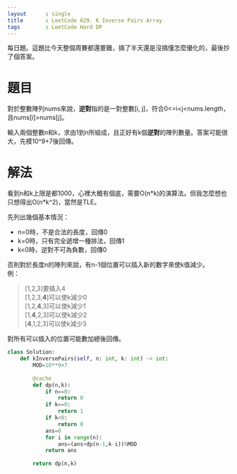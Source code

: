 ```yaml
--- 
layout      : single
title       : LeetCode 629. K Inverse Pairs Array
tags        : LeetCode Hard DP
---
```

每日題。這題比今天整個周賽都還要難，搞了半天還是沒搞懂怎麼優化的，最後抄了個答案。  

# 題目
對於整數陣列nums來說，**逆對**指的是一對整數[i, j]，符合0<=i<j<nums.length，且nums[i]>nums[j]。  

輸入兩個整數n和k，求由1到n所組成，且正好有k個**逆對**的陣列數量。答案可能很大，先模10^9+7後回傳。  

# 解法
看到n和k上限是都1000，心裡大概有個底，需要O(n\*k)的演算法。但我怎麼想也只想得出O(n\*k^2)，當然是TLE。  

先列出幾個基本情況：  
- n=0時，不是合法的長度，回傳0  
- k=0時，只有完全遞增一種排法，回傳1  
- k<0時，逆對不可為負數，回傳0  

否則對於長度n的陣列來說，有n-1個位置可以插入新的數字來使k值減少。  
例：  
> [1,2,3]要插入4  
> [1,2,3,**4**]可以使k減少0  
> [1,2,**4**,3]可以使k減少1  
> [1,**4**,2,3]可以使k減少2  
> [**4**,1,2,3]可以使k減少3  

對所有可以插入的位置可能數加總後回傳。  

```python
class Solution:
    def kInversePairs(self, n: int, k: int) -> int:
        MOD=10**9+7
        
        @cache
        def dp(n,k):
            if n==0:
                return 0
            if k==0:
                return 1
            if k<0:
                return 0
            ans=0
            for i in range(n):
                ans=(ans+dp(n-1,k-i))%MOD
            return ans
            
        return dp(n,k)
```
